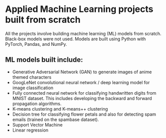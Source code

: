 # Applied Machine Learning projects built from scratch

All the projects involve building machine learning (ML) models from scratch. Black-box models were not used. Models are built using Python with PyTorch, Pandas, and NumPy.

## ML models built include:
- Generative Adversarial Network (GAN) to generate images of anime themed characters
- GoogLeNet convolutional neural network / deep learning model for image classification
- Fully connected neural network for classifying handwritten digits from MNIST dataset. This includes developing the backward and forward propagation algorithms.
- K-means clustering and K-means++ clustering
- Decision tree for classifying flower petals and also for detecting spam emails (trained on the spambase dataset).
- Support Vector Machine
- Linear regression
